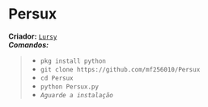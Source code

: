 # Persux
**Criador:** [`Lursy`](https://www.youtube.com/channel/UCwmkiKIZHL1wscYHfIINZKw)  
***Comandos:***
> - ```pkg install python```  
> - ```git clone https://github.com/mf256010/Persux```
> - ```cd Persux```
> - ```python Persux.py```
> - *```Aguarde a instalação```*
